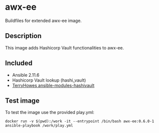 # awx-ee

Buildfiles for extended awx-ee image.

## Description

This image adds Hashicorp Vault functionalities to awx-ee.

## Included

* Ansible 2.11.6
* Hashicorp Vault lookup (hashi_vault)
* [TerryHowes ansible-modules-hashivault](https://github.com/TerryHowe/ansible-modules-hashivault)

## Test image

To test the image use the provided play.yml:

```
docker run -v $(pwd):/work -it --entrypoint /bin/bash awx-ee:0.6.0-1
ansible-playbook /work/play.yml
```
